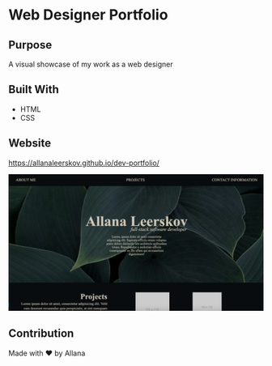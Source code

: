 # Web Designer Portfolio

## Purpose
A visual showcase of my work as a web designer

## Built With
* HTML
* CSS


## Website
https://allanaleerskov.github.io/dev-portfolio/

![Webpage Snapshot](assets/Images/screen-shot.png)

## Contribution
Made with ❤️ by Allana
